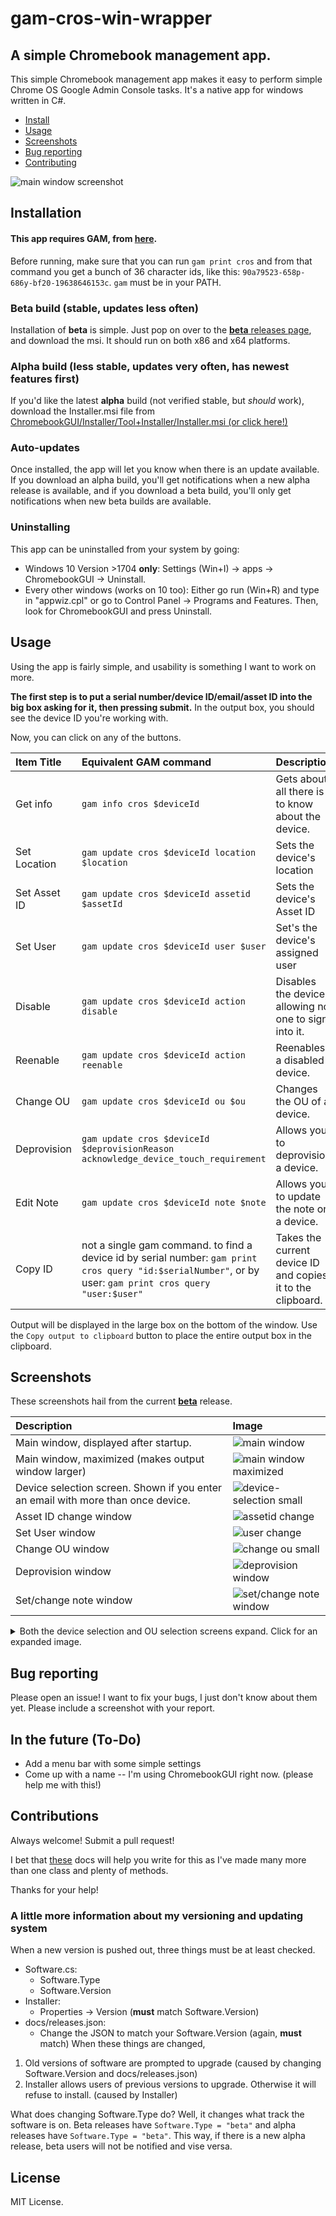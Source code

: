 # gam-cros-win-wrapper
## A simple Chromebook management app.

This simple Chromebook management app makes it easy to perform simple Chrome OS Google Admin Console tasks. It's a native app for windows written in C#.

- [Install](#installation)
- [Usage](#usage)
- [Screenshots](#screenshots)
- [Bug reporting](#bug-reporting)
- [Contributing](#contributing)

![main window screenshot](images/main-screen.png)

## Installation

#### This app **requires** GAM, from [here](https://github.com/jay0lee/gam).

Before running, make sure that you can run `gam print cros` and from that command you get a bunch of 36 character ids, like this: `90a79523-658p-686y-bf20-19638646153c`. `gam` must be in your PATH.

### Beta build (stable, updates less often)
Installation of **beta** is simple. Just pop on over to the [**beta** releases page](https://github.com/iamtheyammer/gam-cros-win-wrapper/releases/latest), and download the msi. It should run on both x86 and x64 platforms.

### Alpha build (less stable, updates very often, has newest features first)
If you'd like the latest **alpha** build (not verified stable, but *should* work), download the Installer.msi file from [ChromebookGUI/Installer/Tool+Installer/Installer.msi (or click here!)](https://github.com/iamtheyammer/gam-cros-win-wrapper/raw/master/ChromebookGUI/Installer/Tool+Installer/Installer.msi)

### Auto-updates
Once installed, the app will let you know when there is an update available. If you download an alpha build, you'll get notifications when a new alpha release is available, and if you download a beta build, you'll only get notifications when new beta builds are available.

### Uninstalling

This app can be uninstalled from your system by going:
- Windows 10 Version >1704 **only**: Settings (Win+I) -> apps -> ChromebookGUI -> Uninstall.
- Every other windows (works on 10 too): Either go run (Win+R) and type in "appwiz.cpl" or go to Control Panel -> Programs and Features. Then, look for ChromebookGUI and press Uninstall.

## Usage

Using the app is fairly simple, and usability is something I want to work on more.

**The first step is to put a serial number/device ID/email/asset ID into the big box asking for it, then pressing submit.** In the output box, you should see the device ID you're working with.

Now, you can click on any of the buttons.

| Item Title      | Equivalent GAM command | Description |
| :------------- | :---------------------- | :---------- |
| Get info       | `gam info cros $deviceId` | Gets about all there is to know about the device. |
| Set Location | `gam update cros $deviceId location $location` | Sets the device's location |
| Set Asset ID | `gam update cros $deviceId assetid $assetId` | Sets the device's Asset ID |
| Set User | `gam update cros $deviceId user $user` | Set's the device's assigned user |
| Disable | `gam update cros $deviceId action disable` | Disables the device, allowing no one to sign into it. |
| Reenable | `gam update cros $deviceId action reenable` | Reenables a disabled device. |
| Change OU | `gam update cros $deviceId ou $ou` | Changes the OU of a device. |
| Deprovision | `gam update cros $deviceId $deprovisionReason acknowledge_device_touch_requirement` | Allows you to deprovision a device. |
| Edit Note | `gam update cros $deviceId note $note` | Allows you to update the note on a device. |
| Copy ID | not a single gam command. to find a device id by serial number: `gam print cros query "id:$serialNumber"`, or by user: `gam print cros query "user:$user"` | Takes the current device ID and copies it to the clipboard. |

Output will be displayed in the large box on the bottom of the window. Use the `Copy output to clipboard` button to place the entire output box in the clipboard.

## Screenshots
These screenshots hail from the current [**beta**](https://github.com/iamtheyammer/gam-cros-win-wrapper/releases/latest) release.

| Description | Image     |
| :------------- | :------------- |
| Main window, displayed after startup.   | ![main window](images/main-screen.png)       |
| Main window, maximized (makes output window larger) | ![main window maximized](images/main-screen-maximized.png)
| Device selection screen. Shown if you enter an email with more than once device. | ![device-selection small](images/device-selection-small.png) |
| Asset ID change window | ![assetid change](images/assetId.png) |
| Set User window | ![user change](images/userChange.png) |
| Change OU window | ![change ou small](images/org-selection-small.png) |
| Deprovision window | ![deprovision window](images/deprovisionSelect.png) |
| Set/change note window | ![set/change note window](images/note.png) |

<details>
<summary>Both the device selection and OU selection screens expand. Click for an expanded image.</summary>
<br>
  <p>Expanded Device Selection</p>
  <img src="images/device-selection-large.png">
  <p>Expanded Organizational Unit Selection</p>
  <img src="images/org-selection-large.png">
</details>


## Bug reporting
Please open an issue! I want to fix your bugs, I just don't know about them yet. Please include a screenshot with your report.

## In the future (To-Do)
- Add a menu bar with some simple settings
- Come up with a name -- I'm using ChromebookGUI right now. (please help me with this!)

## Contributions
Always welcome! Submit a pull request!

I bet that [these](https://github.com/iamtheyammer/gam-cros-win-wrapper/tree/master/docs) docs will help you write for this as I've made many more than one class and plenty of methods.

Thanks for your help!

### A little more information about my versioning and updating system
When a new version is pushed out, three things must be at least checked.  
- Software.cs:
  - Software.Type
  - Software.Version
- Installer:
  - Properties -> Version (**must** match Software.Version)
- docs/releases.json:
  - Change the JSON to match your Software.Version (again, **must** match)
When these things are changed,
1. Old versions of software are prompted to upgrade (caused by changing Software.Version and docs/releases.json)
2. Installer allows users of previous versions to upgrade. Otherwise it will refuse to install. (caused by Installer)

What does changing Software.Type do? Well, it changes what track the software is on. Beta releases have `Software.Type = "beta"` and alpha releases have `Software.Type = "beta"`. This way, if there is a new alpha release, beta users will not be notified and vise versa.
## License
MIT License.
